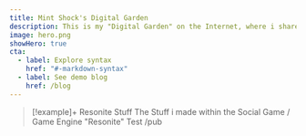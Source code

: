 ```yaml
---
title: Mint Shock's Digital Garden
description: This is my "Digital Garden" on the Internet, where i share the stuff i make.
image: hero.png
showHero: true
cta:
  - label: Explore syntax
    href: "#-markdown-syntax"
  - label: See demo blog
    href: /blog
---
```



> [!example]+ Resonite Stuff 
> The Stuff i made within the Social Game / Game Engine "Resonite" 
Test
/pub